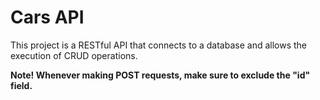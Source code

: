 <h1>Cars API</h1>

This project is a RESTful API that connects to a database and allows the execution of CRUD operations.

<b>Note! Whenever making POST requests, make sure to exclude the "id" field.</b>
